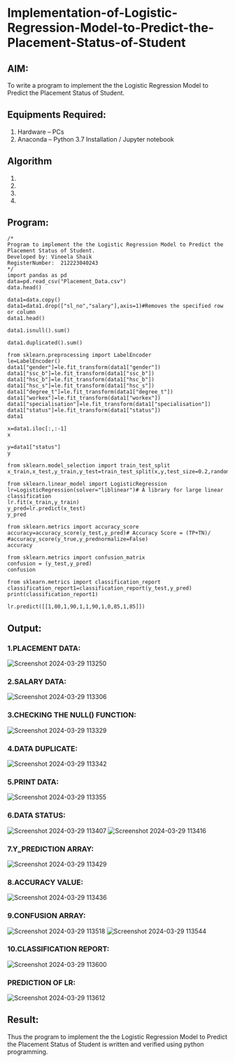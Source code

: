 # Implementation-of-Logistic-Regression-Model-to-Predict-the-Placement-Status-of-Student

## AIM:
To write a program to implement the the Logistic Regression Model to Predict the Placement Status of Student.

## Equipments Required:
1. Hardware – PCs
2. Anaconda – Python 3.7 Installation / Jupyter notebook

## Algorithm
1. 
2. 
3. 
4. 

## Program:
```
/*
Program to implement the the Logistic Regression Model to Predict the Placement Status of Student.
Developed by: Vineela Shaik
RegisterNumber:  212223040243
*/
import pandas as pd
data=pd.read_csv("Placement_Data.csv")
data.head()

data1=data.copy()
data1=data1.drop(["sl_no","salary"],axis=1)#Removes the specified row or column
data1.head()

data1.isnull().sum()

data1.duplicated().sum()

from sklearn.preprocessing import LabelEncoder
le=LabelEncoder()
data1["gender"]=le.fit_transform(data1["gender"])
data1["ssc_b"]=le.fit_transform(data1["ssc_b"])
data1["hsc_b"]=le.fit_transform(data1["hsc_b"])
data1["hsc_s"]=le.fit_transform(data1["hsc_s"])
data1["degree_t"]=le.fit_transform(data1["degree_t"])
data1["workex"]=le.fit_transform(data1["workex"])
data1["specialisation"]=le.fit_transform(data1["specialisation"])
data1["status"]=le.fit_transform(data1["status"])
data1

x=data1.iloc[:,:-1]
x

y=data1["status"]
y

from sklearn.model_selection import train_test_split
x_train,x_test,y_train,y_test=train_test_split(x,y,test_size=0.2,random_state=0)

from sklearn.linear_model import LogisticRegression
lr=LogisticRegression(solver="liblinear")# A library for large linear classification
lr.fit(x_train,y_train)
y_pred=lr.predict(x_test)
y_pred

from sklearn.metrics import accuracy_score
accuracy=accuracy_score(y_test,y_pred)# Accuracy Score = (TP+TN)/
#accuracy_score(y_true,y_prednormalize=False)
accuracy

from sklearn.metrics import confusion_matrix
confusion = (y_test,y_pred)
confusion

from sklearn.metrics import classification_report
classification_report1=classification_report(y_test,y_pred)
print(classification_report1)

lr.predict([[1,80,1,90,1,1,90,1,0,85,1,85]])
```

## Output:
### 1.PLACEMENT DATA:  
![Screenshot 2024-03-29 113250](https://github.com/VineelaShaik/Implementation-of-Logistic-Regression-Model-to-Predict-the-Placement-Status-of-Student/assets/144340862/2805e64e-52d9-49e8-aec8-59133dd9acb6)


### 2.SALARY DATA:
![Screenshot 2024-03-29 113306](https://github.com/VineelaShaik/Implementation-of-Logistic-Regression-Model-to-Predict-the-Placement-Status-of-Student/assets/144340862/26d11fe3-a1b9-4c77-9d7d-5505de50c9a0)


### 3.CHECKING THE NULL() FUNCTION:
![Screenshot 2024-03-29 113329](https://github.com/VineelaShaik/Implementation-of-Logistic-Regression-Model-to-Predict-the-Placement-Status-of-Student/assets/144340862/9b9e4e2d-e5d1-4cad-96b1-23763422948f)


### 4.DATA DUPLICATE:
![Screenshot 2024-03-29 113342](https://github.com/VineelaShaik/Implementation-of-Logistic-Regression-Model-to-Predict-the-Placement-Status-of-Student/assets/144340862/dcb4b902-8204-4ca2-84c7-7416b94829f8)


### 5.PRINT DATA:
![Screenshot 2024-03-29 113355](https://github.com/VineelaShaik/Implementation-of-Logistic-Regression-Model-to-Predict-the-Placement-Status-of-Student/assets/144340862/dc12d481-8361-4627-8f8e-562a45d98704)


### 6.DATA STATUS:
![Screenshot 2024-03-29 113407](https://github.com/VineelaShaik/Implementation-of-Logistic-Regression-Model-to-Predict-the-Placement-Status-of-Student/assets/144340862/d7b2176a-87ad-4661-81ba-403a2fdc30de)
![Screenshot 2024-03-29 113416](https://github.com/VineelaShaik/Implementation-of-Logistic-Regression-Model-to-Predict-the-Placement-Status-of-Student/assets/144340862/cfdfc0e2-ce3d-45f5-b3f5-2702f4df680c)



### 7.Y_PREDICTION ARRAY:
![Screenshot 2024-03-29 113429](https://github.com/VineelaShaik/Implementation-of-Logistic-Regression-Model-to-Predict-the-Placement-Status-of-Student/assets/144340862/80e5d893-926f-4a2a-8bb7-d8fc1858749d)

### 8.ACCURACY VALUE:
![Screenshot 2024-03-29 113436](https://github.com/VineelaShaik/Implementation-of-Logistic-Regression-Model-to-Predict-the-Placement-Status-of-Student/assets/144340862/c6c42e8b-aecd-4902-b19f-5b281354f0d6)


### 9.CONFUSION ARRAY:
![Screenshot 2024-03-29 113518](https://github.com/VineelaShaik/Implementation-of-Logistic-Regression-Model-to-Predict-the-Placement-Status-of-Student/assets/144340862/ee7f0b0c-aca8-41bc-975d-fca433a33fdf)
![Screenshot 2024-03-29 113544](https://github.com/VineelaShaik/Implementation-of-Logistic-Regression-Model-to-Predict-the-Placement-Status-of-Student/assets/144340862/dfdde437-e9bc-46f7-8f8e-c969342daadc)


### 10.CLASSIFICATION REPORT:
![Screenshot 2024-03-29 113600](https://github.com/VineelaShaik/Implementation-of-Logistic-Regression-Model-to-Predict-the-Placement-Status-of-Student/assets/144340862/c0890097-711b-46cb-9206-57678c2fb97c)


### PREDICTION OF LR:
![Screenshot 2024-03-29 113612](https://github.com/VineelaShaik/Implementation-of-Logistic-Regression-Model-to-Predict-the-Placement-Status-of-Student/assets/144340862/38ff348e-d19a-4655-ac6b-145e428eaa43)



## Result:
Thus the program to implement the the Logistic Regression Model to Predict the Placement Status of Student is written and verified using python programming.
